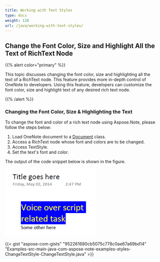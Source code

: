 ```yaml
---
title: Working with Text Styles
type: docs
weight: 120
url: /java/working-with-text-styles/
---
```


## **Change the Font Color, Size and Highlight All the Text of RichText Node**
{{% alert color="primary" %}} 

This topic discusses changing the font color, size and highlighting all the text of a RichText node. This feature provides more in-depth control of OneNote to developers. Using this feature, developers can customize the font color, size and highlight text of any desired rich text node.

{{% /alert %}} 
### **Changing the Font Color, Size & Highlighting the Text**
To change the font and color of a rich text node using Aspose.Note, please follow the steps below:

1. Load OneNote document to a [Document](/pages/createpage.action?spaceKey=notejava&title=com.aspose.note.Document+class&linkCreation=true&fromPageId=19398690) class.
1. Access a RichText node whose font and colors are to be changed.
1. Access TextStyle.
1. Set the text's font and color.

The output of the code snippet below is shown in the figure.

![todo:image_alt_text](working-with-text-styles_1.png)

{{< gist "aspose-com-gists" "952261680cb5075c778c0ae67a69bd14" "Examples-src-main-java-com-aspose-note-examples-styles-ChangeTextStyle-ChangeTextStyle.java" >}}
